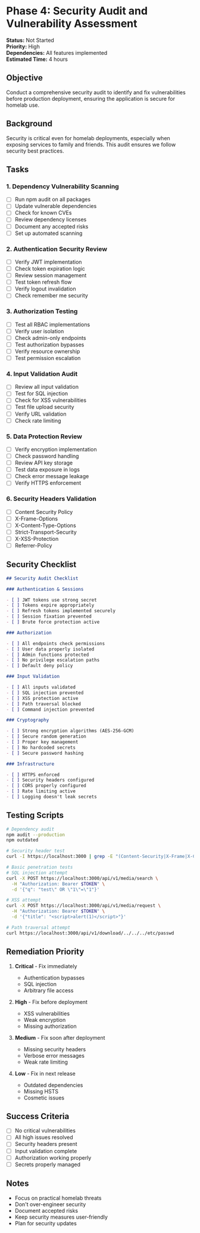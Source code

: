 # Phase 4: Security Audit and Vulnerability Assessment

**Status:** Not Started  
**Priority:** High  
**Dependencies:** All features implemented  
**Estimated Time:** 4 hours

## Objective

Conduct a comprehensive security audit to identify and fix vulnerabilities before production deployment, ensuring the application is secure for homelab use.

## Background

Security is critical even for homelab deployments, especially when exposing services to family and friends. This audit ensures we follow security best practices.

## Tasks

### 1. Dependency Vulnerability Scanning

- [ ] Run npm audit on all packages
- [ ] Update vulnerable dependencies
- [ ] Check for known CVEs
- [ ] Review dependency licenses
- [ ] Document any accepted risks
- [ ] Set up automated scanning

### 2. Authentication Security Review

- [ ] Verify JWT implementation
- [ ] Check token expiration logic
- [ ] Review session management
- [ ] Test token refresh flow
- [ ] Verify logout invalidation
- [ ] Check remember me security

### 3. Authorization Testing

- [ ] Test all RBAC implementations
- [ ] Verify user isolation
- [ ] Check admin-only endpoints
- [ ] Test authorization bypasses
- [ ] Verify resource ownership
- [ ] Test permission escalation

### 4. Input Validation Audit

- [ ] Review all input validation
- [ ] Test for SQL injection
- [ ] Check for XSS vulnerabilities
- [ ] Test file upload security
- [ ] Verify URL validation
- [ ] Check rate limiting

### 5. Data Protection Review

- [ ] Verify encryption implementation
- [ ] Check password handling
- [ ] Review API key storage
- [ ] Test data exposure in logs
- [ ] Check error message leakage
- [ ] Verify HTTPS enforcement

### 6. Security Headers Validation

- [ ] Content Security Policy
- [ ] X-Frame-Options
- [ ] X-Content-Type-Options
- [ ] Strict-Transport-Security
- [ ] X-XSS-Protection
- [ ] Referrer-Policy

## Security Checklist

```markdown
## Security Audit Checklist

### Authentication & Sessions

- [ ] JWT tokens use strong secret
- [ ] Tokens expire appropriately
- [ ] Refresh tokens implemented securely
- [ ] Session fixation prevented
- [ ] Brute force protection active

### Authorization

- [ ] All endpoints check permissions
- [ ] User data properly isolated
- [ ] Admin functions protected
- [ ] No privilege escalation paths
- [ ] Default deny policy

### Input Validation

- [ ] All inputs validated
- [ ] SQL injection prevented
- [ ] XSS protection active
- [ ] Path traversal blocked
- [ ] Command injection prevented

### Cryptography

- [ ] Strong encryption algorithms (AES-256-GCM)
- [ ] Secure random generation
- [ ] Proper key management
- [ ] No hardcoded secrets
- [ ] Secure password hashing

### Infrastructure

- [ ] HTTPS enforced
- [ ] Security headers configured
- [ ] CORS properly configured
- [ ] Rate limiting active
- [ ] Logging doesn't leak secrets
```

## Testing Scripts

```bash
# Dependency audit
npm audit --production
npm outdated

# Security header test
curl -I https://localhost:3000 | grep -E "(Content-Security|X-Frame|X-Content|Strict-Transport)"

# Basic penetration tests
# SQL injection attempt
curl -X POST https://localhost:3000/api/v1/media/search \
  -H "Authorization: Bearer $TOKEN" \
  -d '{"q": "test\" OR \"1\"=\"1"}'

# XSS attempt
curl -X POST https://localhost:3000/api/v1/media/request \
  -H "Authorization: Bearer $TOKEN" \
  -d '{"title": "<script>alert(1)</script>"}'

# Path traversal attempt
curl https://localhost:3000/api/v1/download/../../../etc/passwd
```

## Remediation Priority

1. **Critical** - Fix immediately
   - Authentication bypasses
   - SQL injection
   - Arbitrary file access
2. **High** - Fix before deployment
   - XSS vulnerabilities
   - Weak encryption
   - Missing authorization
3. **Medium** - Fix soon after deployment

   - Missing security headers
   - Verbose error messages
   - Weak rate limiting

4. **Low** - Fix in next release
   - Outdated dependencies
   - Missing HSTS
   - Cosmetic issues

## Success Criteria

- [ ] No critical vulnerabilities
- [ ] All high issues resolved
- [ ] Security headers present
- [ ] Input validation complete
- [ ] Authorization working properly
- [ ] Secrets properly managed

## Notes

- Focus on practical homelab threats
- Don't over-engineer security
- Document accepted risks
- Keep security measures user-friendly
- Plan for security updates
